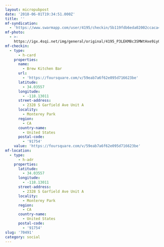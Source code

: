 ```yaml
---
layout: micropubpost
date: '2018-06-01T19:34:51.000Z'
title: ''
mf-syndication:
  - 'https://www.swarmapp.com/user/4195/checkin/5b119fdb6eda02002ccaca4e'
mf-photo:
  - >-
    https://igx.4sqi.net/img/general/original/4195_P3LEKM8c3SMWtHxe9iy0KW9XLlw16wD0rgk7RD_odAo.jpg
mf-checkin:
  - type:
      - h-card
    properties:
      name:
        - Brew Kitchen Bar
      url:
        - 'https://foursquare.com/v/59eab7a6f62e095d716623be'
      latitude:
        - 34.03557
      longitude:
        - -118.13011
      street-address:
        - 2328 S Garfield Ave Unit A
      locality:
        - Monterey Park
      region:
        - CA
      country-name:
        - United States
      postal-code:
        - '91754'
    value: 'https://foursquare.com/v/59eab7a6f62e095d716623be'
mf-location:
  - type:
      - h-adr
    properties:
      latitude:
        - 34.03557
      longitude:
        - -118.13011
      street-address:
        - 2328 S Garfield Ave Unit A
      locality:
        - Monterey Park
      region:
        - CA
      country-name:
        - United States
      postal-code:
        - '91754'
slug: '70491'
category: social
---
```


